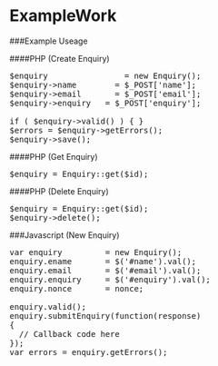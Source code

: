 # ExampleWork

###Example Useage

####PHP (Create Enquiry)

<pre>
$enquiry 		        = new Enquiry();
$enquiry->name 		  = $_POST['name'];
$enquiry->email 	  = $_POST['email'];
$enquiry->enquiry 	= $_POST['enquiry'];

if ( $enquiry->valid() ) { }
$errors = $enquiry->getErrors();
$enquiry->save();
</pre>

####PHP (Get Enquiry)

<pre>
$enquiry = Enquiry::get($id);
</pre>

####PHP (Delete Enquiry)

<pre>
$enquiry = Enquiry::get($id);
$enquiry->delete();
</pre>

###Javascript (New Enquiry)

<pre>
var enquiry         = new Enquiry();
enquiry.ename       = $('#name').val();
enquiry.email       = $('#email').val();
enquiry.enquiry     = $('#enquiry').val();
enquiry.nonce       = nonce;

enquiry.valid();
enquiry.submitEnquiry(function(response)
{
  // Callback code here
});
var errors = enquiry.getErrors();
</pre>
